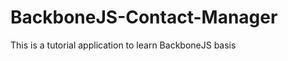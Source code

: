 BackboneJS-Contact-Manager
==========================

This is a tutorial application to learn BackboneJS basis